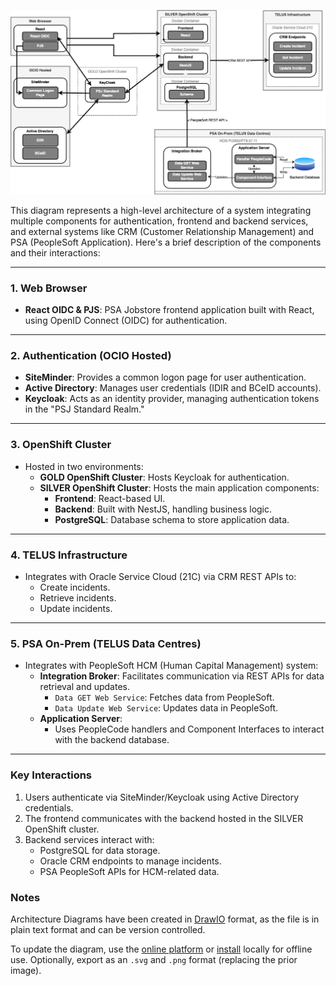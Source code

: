 ![Architecture diagram](architecture.drawio.png?raw=true)

This diagram represents a high-level architecture of a system integrating multiple components for authentication, frontend and backend services, and external systems like CRM (Customer Relationship Management) and PSA (PeopleSoft Application). Here's a brief description of the components and their interactions:

---

### **1. Web Browser**

- **React OIDC & PJS**: PSA Jobstore frontend application built with React, using OpenID Connect (OIDC) for authentication.

---

### **2. Authentication (OCIO Hosted)**

- **SiteMinder**: Provides a common logon page for user authentication.
- **Active Directory**: Manages user credentials (IDIR and BCeID accounts).
- **Keycloak**: Acts as an identity provider, managing authentication tokens in the "PSJ Standard Realm."

---

### **3. OpenShift Cluster**

- Hosted in two environments:
  - **GOLD OpenShift Cluster**: Hosts Keycloak for authentication.
  - **SILVER OpenShift Cluster**: Hosts the main application components:
    - **Frontend**: React-based UI.
    - **Backend**: Built with NestJS, handling business logic.
    - **PostgreSQL**: Database schema to store application data.

---

### **4. TELUS Infrastructure**

- Integrates with Oracle Service Cloud (21C) via CRM REST APIs to:
  - Create incidents.
  - Retrieve incidents.
  - Update incidents.

---

### **5. PSA On-Prem (TELUS Data Centres)**

- Integrates with PeopleSoft HCM (Human Capital Management) system:
  - **Integration Broker**: Facilitates communication via REST APIs for data retrieval and updates.
    - `Data GET Web Service`: Fetches data from PeopleSoft.
    - `Data Update Web Service`: Updates data in PeopleSoft.
  - **Application Server**:
    - Uses PeopleCode handlers and Component Interfaces to interact with the backend database.

---

### **Key Interactions**

1. Users authenticate via SiteMinder/Keycloak using Active Directory credentials.
2. The frontend communicates with the backend hosted in the SILVER OpenShift cluster.
3. Backend services interact with:
   - PostgreSQL for data storage.
   - Oracle CRM endpoints to manage incidents.
   - PSA PeopleSoft APIs for HCM-related data.

### Notes

Architecture Diagrams have been created in [DrawIO](https://drawio-app.com/) format, as the file is in plain text format and can be version controlled.

To update the diagram, use the [online platform](https://app.diagrams.net/) or [install](https://github.com/jgraph/drawio-desktop) locally for offline use. Optionally, export as an `.svg` and `.png` format (replacing the prior image).
